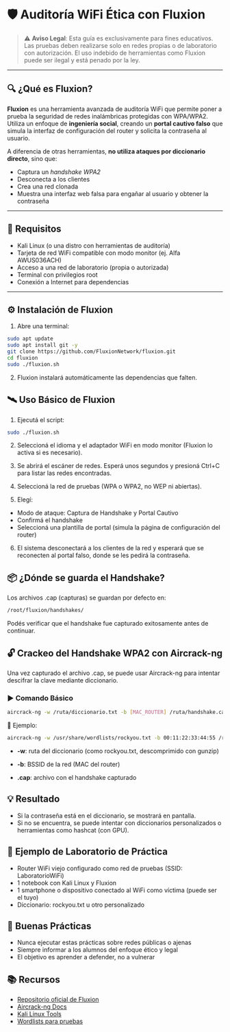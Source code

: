 # 🛡️ Auditoría WiFi Ética con Fluxion

> ⚠️ **Aviso Legal**: Esta guía es exclusivamente para fines educativos. Las pruebas deben realizarse solo en redes propias o de laboratorio con autorización. El uso indebido de herramientas como Fluxion puede ser ilegal y está penado por la ley.

---

## 🔍 ¿Qué es Fluxion?

**Fluxion** es una herramienta avanzada de auditoría WiFi que permite poner a prueba la seguridad de redes inalámbricas protegidas con WPA/WPA2. Utiliza un enfoque de **ingeniería social**, creando un **portal cautivo falso** que simula la interfaz de configuración del router y solicita la contraseña al usuario.

A diferencia de otras herramientas, **no utiliza ataques por diccionario directo**, sino que:
- Captura un *handshake WPA2*
- Desconecta a los clientes
- Crea una red clonada
- Muestra una interfaz web falsa para engañar al usuario y obtener la contraseña

---

## 🧰 Requisitos

- Kali Linux (o una distro con herramientas de auditoría)
- Tarjeta de red WiFi compatible con modo monitor (ej. Alfa AWUS036ACH)
- Acceso a una red de laboratorio (propia o autorizada)
- Terminal con privilegios root
- Conexión a Internet para dependencias

---

## ⚙️ Instalación de Fluxion

1. Abre una terminal:

```bash
sudo apt update
sudo apt install git -y
git clone https://github.com/FluxionNetwork/fluxion.git
cd fluxion
sudo ./fluxion.sh
```

2. Fluxion instalará automáticamente las dependencias que falten.


## 🛰️ Uso Básico de Fluxion
1. Ejecutá el script:
```bash
sudo ./fluxion.sh
```
2. Seleccioná el idioma y el adaptador WiFi en modo monitor (Fluxion lo activa si es necesario).

3. Se abrirá el escáner de redes. Esperá unos segundos y presioná Ctrl+C para listar las redes encontradas.

4. Seleccioná la red de pruebas (WPA o WPA2, no WEP ni abiertas).

5. Elegí:
- Modo de ataque: Captura de Handshake y Portal Cautivo
- Confirmá el handshake
- Seleccioná una plantilla de portal (simula la página de configuración del router)

6. El sistema desconectará a los clientes de la red y esperará que se reconecten al portal falso, donde se les pedirá la contraseña.

##  📦 ¿Dónde se guarda el Handshake?
Los archivos .cap (capturas) se guardan por defecto en:
```bash
/root/fluxion/handshakes/
```
Podés verificar que el handshake fue capturado exitosamente antes de continuar.

##  🔓 Crackeo del Handshake WPA2 con Aircrack-ng
Una vez capturado el archivo .cap, se puede usar Aircrack-ng para intentar descifrar la clave mediante diccionario.

###  ▶️ Comando Básico
```bash
aircrack-ng -w /ruta/diccionario.txt -b [MAC_ROUTER] /ruta/handshake.cap
```
📌 Ejemplo:

```bash
aircrack-ng -w /usr/share/wordlists/rockyou.txt -b 00:11:22:33:44:55 /root/fluxion/handshakes/red-pruebas.cap
```
- **-w**: ruta del diccionario (como rockyou.txt, descomprimido con gunzip)

- **-b**: BSSID de la red (MAC del router)

- **.cap**: archivo con el handshake capturado

## 💡 Resultado
- Si la contraseña está en el diccionario, se mostrará en pantalla.
- Si no se encuentra, se puede intentar con diccionarios personalizados o herramientas como hashcat (con GPU).

## 🧪 Ejemplo de Laboratorio de Práctica
- Router WiFi viejo configurado como red de pruebas (SSID: LaboratorioWiFi)
- 1 notebook con Kali Linux y Fluxion
- 1 smartphone o dispositivo conectado al WiFi como víctima (puede ser el tuyo)
- Diccionario: rockyou.txt u otro personalizado

## 📌 Buenas Prácticas
- Nunca ejecutar estas prácticas sobre redes públicas o ajenas
- Siempre informar a los alumnos del enfoque ético y legal
- El objetivo es aprender a defender, no a vulnerar

## 📚 Recursos
- [Repositorio oficial de Fluxion](https://github.com/FluxionNetwork/fluxion)
- [Aircrack-ng Docs](https://www.aircrack-ng.org/)
- [Kali Linux Tools](https://www.kali.org/tools/)
- [Wordlists para pruebas](https://github.com/danielmiessler/SecLists)
